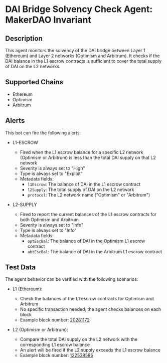 # DAI Bridge Solvency Check Agent: MakerDAO Invariant

## Description

This agent monitors the solvency of the DAI bridge between Layer 1 (Ethereum) and Layer 2 networks (Optimism and Arbitrum). It checks if the DAI balance in the L1 escrow contracts is sufficient to cover the total supply of DAI on the L2 networks.

## Supported Chains

- Ethereum 
- Optimism 
- Arbitrum 

## Alerts

This bot can fire the following alerts:

- L1-ESCROW
  - Fired when the L1 escrow balance for a specific L2 network (Optimism or Arbitrum) is less than the total DAI supply on that L2 network
  - Severity is always set to "High"
  - Type is always set to "Exploit"
  - Metadata fields:
    - `l1Escrow`: The balance of DAI in the L1 escrow contract
    - `l2Supply`: The total supply of DAI on the L2 network
    - `protocol`: The L2 network name ("Optimism" or "Arbitrum")

- L2-SUPPLY
  - Fired to report the current balances of the L1 escrow contracts for both Optimism and Arbitrum
  - Severity is always set to "Info"
  - Type is always set to "Info"
  - Metadata fields:
    - `optEscBal`: The balance of DAI in the Optimism L1 escrow contract
    - `abtEscBal`: The balance of DAI in the Arbitrum L1 escrow contract

## Test Data

The agent behavior can be verified with the following scenarios:

- L1 (Ethereum):
  - Check the balances of the L1 escrow contracts for Optimism and Arbitrum
  - No specific transaction needed; the agent checks balances on each block
  - Example block number:  [20281172](https://etherscan.io/block/20281172)
  
- L2 (Optimism or Arbitrum):
  - Compare the total DAI supply on the L2 network with the corresponding L1 escrow balance
  - An alert will be fired if the L2 supply exceeds the L1 escrow balance
  - Example block number: [122538585](https://etherscan.io/block/122538585)
